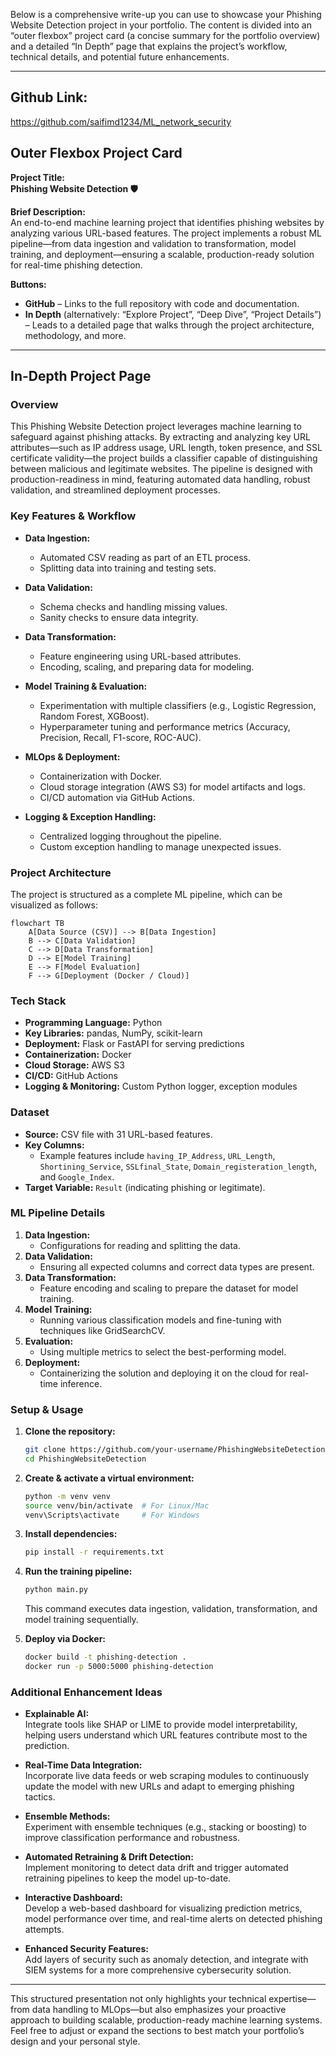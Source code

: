 Below is a comprehensive write-up you can use to showcase your Phishing Website Detection project in your portfolio. The content is divided into an “outer flexbox” project card (a concise summary for the portfolio overview) and a detailed “In Depth” page that explains the project’s workflow, technical details, and potential future enhancements.

---

## Github Link:
<https://github.com/saifimd1234/ML_network_security>

## Outer Flexbox Project Card

**Project Title:**  
**Phishing Website Detection 🛡️**

**Brief Description:**  
An end-to-end machine learning project that identifies phishing websites by analyzing various URL-based features. The project implements a robust ML pipeline—from data ingestion and validation to transformation, model training, and deployment—ensuring a scalable, production-ready solution for real-time phishing detection.

**Buttons:**  
- **GitHub** – Links to the full repository with code and documentation.  
- **In Depth** (alternatively: “Explore Project”, “Deep Dive”, “Project Details”) – Leads to a detailed page that walks through the project architecture, methodology, and more.

---

## In-Depth Project Page

### Overview  
This Phishing Website Detection project leverages machine learning to safeguard against phishing attacks. By extracting and analyzing key URL attributes—such as IP address usage, URL length, token presence, and SSL certificate validity—the project builds a classifier capable of distinguishing between malicious and legitimate websites. The pipeline is designed with production-readiness in mind, featuring automated data handling, robust validation, and streamlined deployment processes.

### Key Features & Workflow

- **Data Ingestion:**  
  - Automated CSV reading as part of an ETL process.
  - Splitting data into training and testing sets.

- **Data Validation:**  
  - Schema checks and handling missing values.
  - Sanity checks to ensure data integrity.

- **Data Transformation:**  
  - Feature engineering using URL-based attributes.
  - Encoding, scaling, and preparing data for modeling.

- **Model Training & Evaluation:**  
  - Experimentation with multiple classifiers (e.g., Logistic Regression, Random Forest, XGBoost).
  - Hyperparameter tuning and performance metrics (Accuracy, Precision, Recall, F1-score, ROC-AUC).
  
- **MLOps & Deployment:**  
  - Containerization with Docker.
  - Cloud storage integration (AWS S3) for model artifacts and logs.
  - CI/CD automation via GitHub Actions.

- **Logging & Exception Handling:**  
  - Centralized logging throughout the pipeline.
  - Custom exception handling to manage unexpected issues.

### Project Architecture  
The project is structured as a complete ML pipeline, which can be visualized as follows:

```mermaid
flowchart TB
    A[Data Source (CSV)] --> B[Data Ingestion]
    B --> C[Data Validation]
    C --> D[Data Transformation]
    D --> E[Model Training]
    E --> F[Model Evaluation]
    F --> G[Deployment (Docker / Cloud)]
```

### Tech Stack  
- **Programming Language:** Python  
- **Key Libraries:** pandas, NumPy, scikit-learn  
- **Deployment:** Flask or FastAPI for serving predictions  
- **Containerization:** Docker  
- **Cloud Storage:** AWS S3  
- **CI/CD:** GitHub Actions  
- **Logging & Monitoring:** Custom Python logger, exception modules

### Dataset  
- **Source:** CSV file with 31 URL-based features.
- **Key Columns:**  
  - Example features include `having_IP_Address`, `URL_Length`, `Shortining_Service`, `SSLfinal_State`, `Domain_registeration_length`, and `Google_Index`.
- **Target Variable:** `Result` (indicating phishing or legitimate).

### ML Pipeline Details  
1. **Data Ingestion:**  
   - Configurations for reading and splitting the data.
2. **Data Validation:**  
   - Ensuring all expected columns and correct data types are present.
3. **Data Transformation:**  
   - Feature encoding and scaling to prepare the dataset for model training.
4. **Model Training:**  
   - Running various classification models and fine-tuning with techniques like GridSearchCV.
5. **Evaluation:**  
   - Using multiple metrics to select the best-performing model.
6. **Deployment:**  
   - Containerizing the solution and deploying it on the cloud for real-time inference.

### Setup & Usage  
1. **Clone the repository:**
   ```bash
   git clone https://github.com/your-username/PhishingWebsiteDetection.git
   cd PhishingWebsiteDetection
   ```
2. **Create & activate a virtual environment:**
   ```bash
   python -m venv venv
   source venv/bin/activate  # For Linux/Mac
   venv\Scripts\activate     # For Windows
   ```
3. **Install dependencies:**
   ```bash
   pip install -r requirements.txt
   ```
4. **Run the training pipeline:**
   ```bash
   python main.py
   ```
   This command executes data ingestion, validation, transformation, and model training sequentially.

5. **Deploy via Docker:**
   ```bash
   docker build -t phishing-detection .
   docker run -p 5000:5000 phishing-detection
   ```

### Additional Enhancement Ideas  
- **Explainable AI:**  
  Integrate tools like SHAP or LIME to provide model interpretability, helping users understand which URL features contribute most to the prediction.

- **Real-Time Data Integration:**  
  Incorporate live data feeds or web scraping modules to continuously update the model with new URLs and adapt to emerging phishing tactics.

- **Ensemble Methods:**  
  Experiment with ensemble techniques (e.g., stacking or boosting) to improve classification performance and robustness.

- **Automated Retraining & Drift Detection:**  
  Implement monitoring to detect data drift and trigger automated retraining pipelines to keep the model up-to-date.

- **Interactive Dashboard:**  
  Develop a web-based dashboard for visualizing prediction metrics, model performance over time, and real-time alerts on detected phishing attempts.

- **Enhanced Security Features:**  
  Add layers of security such as anomaly detection, and integrate with SIEM systems for a more comprehensive cybersecurity solution.

---

This structured presentation not only highlights your technical expertise—from data handling to MLOps—but also emphasizes your proactive approach to building scalable, production-ready machine learning systems. Feel free to adjust or expand the sections to best match your portfolio’s design and your personal style.